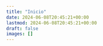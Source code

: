 ```yaml
---
title: "Inicio"
date: 2024-06-08T20:45:21+00:00
lastmod: 2024-06-08T20:45:21+00:00
draft: false
images: []
---
```


